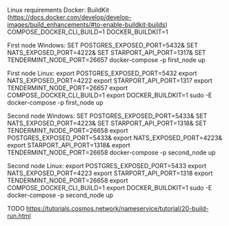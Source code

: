 
Linux requirements Docker: BuildKit (https://docs.docker.com/develop/develop-images/build_enhancements/#to-enable-buildkit-builds)
COMPOSE_DOCKER_CLI_BUILD=1
DOCKER_BUILDKIT=1



First node Windows:
SET POSTGRES_EXPOSED_PORT=5432& SET NATS_EXPOSED_PORT=4222& SET STARPORT_API_PORT=1317& SET TENDERMINT_NODE_PORT=26657
docker-compose -p first_node up


First node Linux: 
export POSTGRES_EXPOSED_PORT=5432
export NATS_EXPOSED_PORT=4222
export STARPORT_API_PORT=1317
export TENDERMINT_NODE_PORT=26657
export COMPOSE_DOCKER_CLI_BUILD=1
export DOCKER_BUILDKIT=1
sudo -E docker-compose -p first_node up


Second node Windows:
SET POSTGRES_EXPOSED_PORT=5433& SET NATS_EXPOSED_PORT=4223& SET STARPORT_API_PORT=1318& SET TENDERMINT_NODE_PORT=26658
export POSTGRES_EXPOSED_PORT=5433& export NATS_EXPOSED_PORT=4223& export STARPORT_API_PORT=1318& export TENDERMINT_NODE_PORT=26658
docker-compose -p second_node up

Second node Linux:
export POSTGRES_EXPOSED_PORT=5433
export NATS_EXPOSED_PORT=4223
export STARPORT_API_PORT=1318
export TENDERMINT_NODE_PORT=26658
export COMPOSE_DOCKER_CLI_BUILD=1
export DOCKER_BUILDKIT=1
sudo -E docker-compose -p second_node up

TODO https://tutorials.cosmos.network/nameservice/tutorial/20-build-run.html